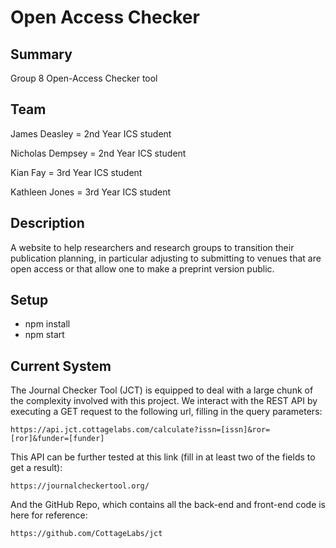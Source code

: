 
# Open Access Checker

## Summary
Group 8 Open-Access Checker tool

## Team
James Deasley = 2nd Year ICS student

Nicholas Dempsey = 2nd Year ICS student

Kian Fay = 3rd Year ICS student

Kathleen Jones = 3rd Year ICS student

## Description
A website to help researchers and research groups to transition their publication planning, in particular adjusting to submitting to venues that are open access or that allow one to make a preprint version public.

## Setup
- npm install
- npm start

## Current System


The Journal Checker Tool (JCT) is equipped to deal with a large chunk of the complexity involved with this project. We interact with the REST API by executing a GET request to the following url, filling in the query parameters:

`https://api.jct.cottagelabs.com/calculate?issn=[issn]&ror=[ror]&funder=[funder]`


This API can be further tested at this link (fill in at least two of the fields to get a result):

`https://journalcheckertool.org/`


And the GitHub Repo, which contains all the back-end and front-end code is here for reference:

`https://github.com/CottageLabs/jct`
